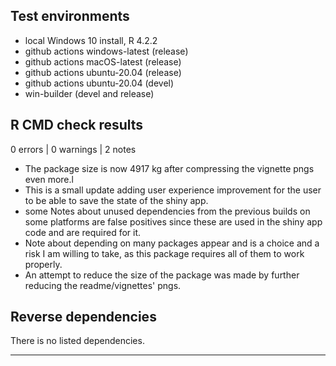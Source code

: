 ## Test environments
* local Windows 10 install, R 4.2.2
* github actions windows-latest (release)
* github actions macOS-latest (release)
* github actions ubuntu-20.04 (release)
* github actions ubuntu-20.04 (devel)
* win-builder (devel and release)


## R CMD check results

0 errors | 0 warnings | 2 notes

* The package size is now 4917 kg after compressing the vignette pngs even more.l
* This is a small update adding user experience improvement for the user to be able to save the state of the shiny app.
* some Notes about unused dependencies from the previous builds on some platforms are false positives since these are used in the shiny app code and are required for it.
* Note about depending on many packages appear and is a choice and a risk I am willing to take, as this package requires all of them to work properly.
* An attempt to reduce the size of the package was made by further reducing the readme/vignettes' pngs.

## Reverse dependencies

There is no listed dependencies.

---


